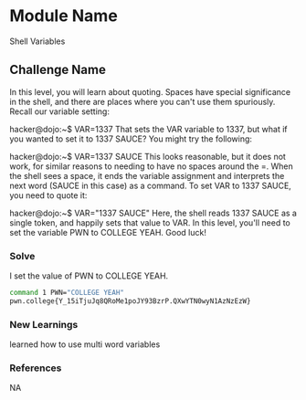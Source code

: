 # Module Name
Shell Variables

## Challenge Name
In this level, you will learn about quoting. Spaces have special significance in the shell, and there are places where you can't use them spuriously. Recall our variable setting:

hacker@dojo:~$ VAR=1337
That sets the VAR variable to 1337, but what if you wanted to set it to 1337 SAUCE? You might try the following:

hacker@dojo:~$ VAR=1337 SAUCE
This looks reasonable, but it does not work, for similar reasons to needing to have no spaces around the =. When the shell sees a space, it ends the variable assignment and interprets the next word (SAUCE in this case) as a command. To set VAR to 1337 SAUCE, you need to quote it:

hacker@dojo:~$ VAR="1337 SAUCE"
Here, the shell reads 1337 SAUCE as a single token, and happily sets that value to VAR. In this level, you'll need to set the variable PWN to COLLEGE YEAH. Good luck!
### Solve
I set the value of PWN to COLLEGE YEAH.

```bash
command 1 PWN="COLLEGE YEAH"
pwn.college{Y_15iTjuJq8QRoMe1poJY93BzrP.QXwYTN0wyN1AzNzEzW}
```

### New Learnings
learned how to use multi word variables

### References 
NA
